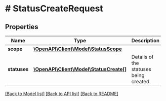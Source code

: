 # # StatusCreateRequest

## Properties

Name | Type | Description | Notes
------------ | ------------- | ------------- | -------------
**scope** | [**\OpenAPI\Client\Model\StatusScope**](StatusScope.md) |  |
**statuses** | [**\OpenAPI\Client\Model\StatusCreate[]**](StatusCreate.md) | Details of the statuses being created. |

[[Back to Model list]](../../README.md#models) [[Back to API list]](../../README.md#endpoints) [[Back to README]](../../README.md)

